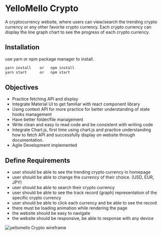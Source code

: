 # YelloMello Crypto

A cryptocurrency website, where users can view/search the trending crypto currency or any other favorite crypto currency.
Each crypto currency can display the line graph chart to see the progress of each crypto currency.

## Installation

use yarn or npm package manager to install.

```bash
yarn install    or   npm install
yarn start      or   npm start
```

## Objectives

- Practice fetching API and display
- Integrate Material UI to get familiar with react component library
- Using context API for more practice for better understanding of state hooks management
- Have better folder/file management
- Write clean and easy to read code and be consistent with writing code
- Integrate Chart.js, first time using chart.js and practice understanding how to fetch API and successfully display on website
  through documentation.
- Agile Development implemented

## Define Requirements

- user should be able to see the trending crypto currency in homepage
- user should be able to change the currency of their choice. (USD, EUR, JPY)
- user should be able to search their crypto currency
- user should be able to see the track record (graph) representation of the specific crypto currency
- user should be able to click each currency and be able to see the record
- there must be loading animation while rendering the page
- the website should be easy to navigate
- the website should be responsive, be able to response with any device

![yellomello Crypto wireframe](https://user-images.githubusercontent.com/16939218/185796513-5b0789f9-72d2-42d6-aca5-be219534540c.png)


